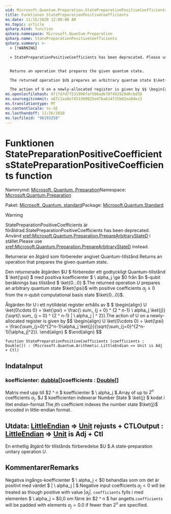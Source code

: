 ```yaml
---
uid: Microsoft.Quantum.Preparation.StatePreparationPositiveCoefficients
title: Funktionen StatePreparationPositiveCoefficients
ms.date: 11/25/2020 12:00:00 AM
ms.topic: article
qsharp.kind: function
qsharp.namespace: Microsoft.Quantum.Preparation
qsharp.name: StatePreparationPositiveCoefficients
qsharp.summary: >-
  > [!WARNING]

  > StatePreparationPositiveCoefficients has been deprecated. Please use <xref:Microsoft.Quantum.Preparation.PrepareArbitraryStateD> instead.


  Returns an operation that prepares the given quantum state.

  The returned operation $U$ prepares an arbitrary quantum state $\ket{\psi}$ with positive coefficients $\alpha_j\ge 0$ from the $n$-qubit computational basis state $\ket{0...0}$.

  The action of U on a newly-allocated register is given by $$ \begin{align} U \ket{0\cdots 0} = \ket{\psi} = \frac{\sum_{j=0}^{2^n-1}\alpha_j \ket{j}}{\sqrt{\sum_{j=0}^{2^n-1}|\alpha_j|^2}}. \end{align} $$
ms.openlocfilehash: 8f1fd7d77531996faf566adb78f452929d6cbd50
ms.sourcegitcommit: a87c1aa8e7453360025e47ba614f25b02ea84ec3
ms.translationtype: MT
ms.contentlocale: sv-SE
ms.lasthandoff: 11/26/2020
ms.locfileid: "96193258"
---
```

# <a name="statepreparationpositivecoefficients-function"></a><span data-ttu-id="7385b-102">Funktionen StatePreparationPositiveCoefficients</span><span class="sxs-lookup"><span data-stu-id="7385b-102">StatePreparationPositiveCoefficients function</span></span>

<span data-ttu-id="7385b-103">Namnrymd: [Microsoft. Quantum. Preparation](xref:Microsoft.Quantum.Preparation)</span><span class="sxs-lookup"><span data-stu-id="7385b-103">Namespace: [Microsoft.Quantum.Preparation](xref:Microsoft.Quantum.Preparation)</span></span>

<span data-ttu-id="7385b-104">Paket: [Microsoft. Quantum. standard](https://nuget.org/packages/Microsoft.Quantum.Standard)</span><span class="sxs-lookup"><span data-stu-id="7385b-104">Package: [Microsoft.Quantum.Standard](https://nuget.org/packages/Microsoft.Quantum.Standard)</span></span>


> [!WARNING]
> <span data-ttu-id="7385b-105">StatePreparationPositiveCoefficients är föråldrad.</span><span class="sxs-lookup"><span data-stu-id="7385b-105">StatePreparationPositiveCoefficients has been deprecated.</span></span> <span data-ttu-id="7385b-106">Använd <xref:Microsoft.Quantum.Preparation.PrepareArbitraryStateD> i stället.</span><span class="sxs-lookup"><span data-stu-id="7385b-106">Please use <xref:Microsoft.Quantum.Preparation.PrepareArbitraryStateD> instead.</span></span>

<span data-ttu-id="7385b-107">Returnerar en åtgärd som förbereder angivet Quantum-tillstånd.</span><span class="sxs-lookup"><span data-stu-id="7385b-107">Returns an operation that prepares the given quantum state.</span></span>

<span data-ttu-id="7385b-108">Den returnerade åtgärden $U $ förbereder ett godtyckligt Quantum-tillstånd $ \ket{\psi} $ med positiva koefficienter $ \ alpha_j \ge $0 från $n $-qubit beräknings bas tillstånd $ \ket{0...0} $.</span><span class="sxs-lookup"><span data-stu-id="7385b-108">The returned operation $U$ prepares an arbitrary quantum state $\ket{\psi}$ with positive coefficients $\alpha_j\ge 0$ from the $n$-qubit computational basis state $\ket{0...0}$.</span></span>

<span data-ttu-id="7385b-109">Åtgärden för U i ett nytilldelat register erhålls av $ $ \begin{align} U \ket{0\cdots 0} = \ket{\psi} = \frac{\ sum_ {j = 0} ^ {2 ^ n-1} \ alpha_j \ket{j}}{\sqrt{\ sum_ {j = 0} ^ {2 ^ n-1} | \ alpha_j | ^ 2}}.</span><span class="sxs-lookup"><span data-stu-id="7385b-109">The action of U on a newly-allocated register is given by $$ \begin{align} U \ket{0\cdots 0} = \ket{\psi} = \frac{\sum_{j=0}^{2^n-1}\alpha_j \ket{j}}{\sqrt{\sum_{j=0}^{2^n-1}|\alpha_j|^2}}.</span></span>
<span data-ttu-id="7385b-110">\end{align} $ $</span><span class="sxs-lookup"><span data-stu-id="7385b-110">\end{align} $$</span></span>

```qsharp
function StatePreparationPositiveCoefficients (coefficients : Double[]) : (Microsoft.Quantum.Arithmetic.LittleEndian => Unit is Adj + Ctl)
```


## <a name="input"></a><span data-ttu-id="7385b-111">Indata</span><span class="sxs-lookup"><span data-stu-id="7385b-111">Input</span></span>

### <a name="coefficients--double"></a><span data-ttu-id="7385b-112">koefficienter: [dubbla](xref:microsoft.quantum.lang-ref.double)[]</span><span class="sxs-lookup"><span data-stu-id="7385b-112">coefficients : [Double](xref:microsoft.quantum.lang-ref.double)[]</span></span>

<span data-ttu-id="7385b-113">Matris med upp till $2 ^ n $ koefficienter $ \ alpha_j $.</span><span class="sxs-lookup"><span data-stu-id="7385b-113">Array of up to $2^n$ coefficients $\alpha_j$.</span></span> <span data-ttu-id="7385b-114">$J $ koefficienten indexerar Number State $ \ket{j} $ kodat i litet endian-format.</span><span class="sxs-lookup"><span data-stu-id="7385b-114">The $j$th coefficient indexes the number state $\ket{j}$ encoded in little-endian format.</span></span>



## <a name="output--littleendian--unit--is-adj--ctl"></a><span data-ttu-id="7385b-115">Utdata: [LittleEndian](xref:Microsoft.Quantum.Arithmetic.LittleEndian) => [Unit](xref:microsoft.quantum.lang-ref.unit)  rejusts + CTL</span><span class="sxs-lookup"><span data-stu-id="7385b-115">Output : [LittleEndian](xref:Microsoft.Quantum.Arithmetic.LittleEndian) => [Unit](xref:microsoft.quantum.lang-ref.unit)  is Adj + Ctl</span></span>

<span data-ttu-id="7385b-116">En enhetlig åtgärd för tillstånds förberedelse $U $.</span><span class="sxs-lookup"><span data-stu-id="7385b-116">A state-preparation unitary operation $U$.</span></span>

## <a name="remarks"></a><span data-ttu-id="7385b-117">Kommentarer</span><span class="sxs-lookup"><span data-stu-id="7385b-117">Remarks</span></span>

<span data-ttu-id="7385b-118">Negativa ingångs-koefficienter $ \ alpha_j < $0 behandlas som om det är positivt med värdet $ | \ alpha_j | $.</span><span class="sxs-lookup"><span data-stu-id="7385b-118">Negative input coefficients $\alpha_j < 0$ will be treated as though positive with value $|\alpha_j|$.</span></span> <span data-ttu-id="7385b-119">`coefficients` fylls i med elementen $ \ alpha_j = $0,0 om färre än $2 ^ n $ har angetts.</span><span class="sxs-lookup"><span data-stu-id="7385b-119">`coefficients` will be padded with elements $\alpha_j = 0.0$ if fewer than $2^n$ are specified.</span></span>